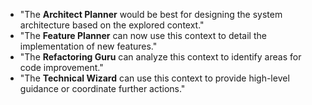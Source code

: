 - "The **Architect Planner** would be best for designing the system architecture based on the explored context."
- "The **Feature Planner** can now use this context to detail the implementation of new features."
- "The **Refactoring Guru** can analyze this context to identify areas for code improvement."
- "The **Technical Wizard** can use this context to provide high-level guidance or coordinate further actions." 